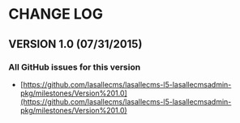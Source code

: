 # CHANGE LOG

## VERSION 1.0 (07/31/2015)

### All GitHub issues for this version
* [https://github.com/lasallecms/lasallecms-l5-lasallecmsadmin-pkg/milestones/Version%201.0](https://github.com/lasallecms/lasallecms-l5-lasallecmsadmin-pkg/milestones/Version%201.0)




